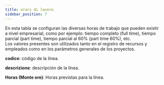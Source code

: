 ```yaml
---
title: orari di lavoro
sidebar_position: 7
---
```


En esta tabla se configuran las diversas horas de trabajo que pueden existir a nivel empresarial, como por ejemplo: tiempo completo (full time), tiempo parcial (part time), tiempo parcial al 60% (part time 60%), etc.  
Los valores presentes son utilizados tanto en el registro de recursos y empleados como en los parámetros generales de los proyectos.  

**codice**: código de la línea.  

**descrizione**: descripción de la línea.  

**Horas (Monte ore)**: Horas previstas para la línea.